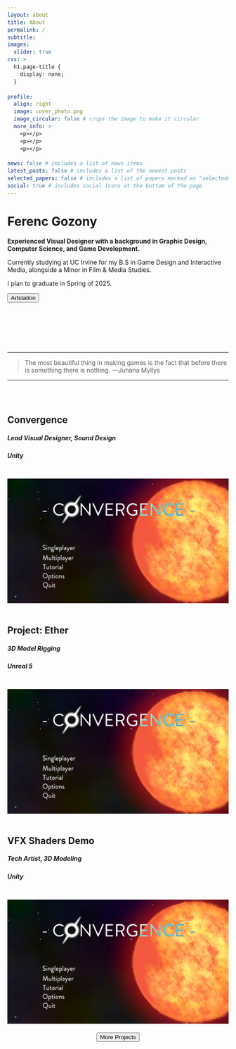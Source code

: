 ```yaml
---
layout: about
title: About
permalink: /
subtitle: 
images:
  slider: true 
css: >
  h1.page-title {
    display: none;
  }

profile:
  align: right
  image: cover_photo.png
  image_circular: false # crops the image to make it circular
  more_info: >
    <p></p>
    <p></p>
    <p></p>

news: false # includes a list of news items
latest_posts: false # includes a list of the newest posts
selected_papers: false # includes a list of papers marked as "selected={true}"
social: true # includes social icons at the bottom of the page
---
```

<link rel="stylesheet" href="{{ '/assets/css/style.css' | relative_url }}">
<h1><strong>Ferenc</strong> Gozony</h1>
<p><strong>Experienced Visual Designer with a background in Graphic Design, Computer Science, and Game Development.</strong></p>
<p>Currently studying at UC Irvine for my B.S in Game Design and Interactive Media, alongside a Minor in Film & Media Studies.</p>
<p>I plan to graduate in Spring of 2025.</p>
<button class="theme-button" onclick="window.location.href='{{ site.url }}{{ site.baseurl }}/projects/';">Artstation</button>


<br><br><br><br><br>
<!-- <h1>Games</h1> <hr> -->
<div class="desktop-only">
  <hr>
  <blockquote>
  The most beautiful thing in making games is the fact that before there is something there is nothing. —Juhana Myllys
  </blockquote>
  <hr>
</div>
<br>
<br>
<!--
<div style="display: flex; justify-content: space-between;">
  
  <div style="flex-basis: 49.5%;" align="right"><button class="theme-button" onclick="window.location.href='{{ site.url }}{{ site.baseurl }}/projects/10_project/';">More Info</button></div>
  49.5% + 49.5% = 99%, remaining 1% is distributed according to justify-content
</div>
-->
<h2><strong>Convergence</strong></h2>
<h5><strong>Lead Visual Designer, Sound Design</strong></h5>
<h5>Unity</h5>
<!-- <h5>May 2024 | Unity | Team size: 5</h5>
<p></p>
<p>Lorem ipsum dolor sit amet. Lorem ipsum dolor sit amet. Lorem ipsum dolor sit amet. Lorem ipsum dolor sit amet. Lorem ipsum dolor sit amet. Lorem ipsum dolor sit amet. Lorem ipsum dolor sit amet. </p>
-->
<hr style="height:5pt; visibility:hidden;" />
<a href="{{ site.url }}{{ site.baseurl }}/projects/10_project/"><img src="assets/img/convergence_assets/convergencetest_01.png"></a>
<!--
<swiper-container keyboard="true" scrollbar="true" rewind="true">
  <swiper-slide>{% include figure.liquid loading="eager" path="assets/img/convergence_assets/convergencetest_01.png" class="img-fluid rounded z-depth-1" %}</swiper-slide>
  <swiper-slide>{% include figure.liquid loading="eager" path="assets/img/convergence_assets/convergencetest_02.png" class="img-fluid rounded z-depth-1" %}</swiper-slide>
  <swiper-slide>{% include figure.liquid loading="eager" path="assets/img/convergence_assets/convergencetest_03.png" class="img-fluid rounded z-depth-1" %}</swiper-slide>
</swiper-container>
-->
<br>
<br>
<!-- <div style="display: flex; justify-content: space-between;">
  <h2 style="flex-basis: 49.5%;"><strong>Project: Ether</strong></h2>
  <div style="flex-basis: 49.5%;" align="right"><button class="theme-button" onclick="window.location.href='{{ site.url }}{{ site.baseurl }}/projects/10_project/';">More Info</button></div>
  49.5% + 49.5% = 99%, remaining 1% is distributed according to justify-content
</div>
-->
<h2><strong>Project: Ether</strong></h2>
<h5><strong>3D Model Rigging</strong></h5>
<h5>Unreal 5</h5>
<!-- <h5>May 2024 | Unreal 5 | Team size: 40</h5>
<p></p>
<p>Lorem ipsum dolor sit amet. Lorem ipsum dolor sit amet. Lorem ipsum dolor sit amet. Lorem ipsum dolor sit amet. Lorem ipsum dolor sit amet. Lorem ipsum dolor sit amet. Lorem ipsum dolor sit amet. </p>
-->
<hr style="height:5pt; visibility:hidden;" />
<a href="{{ site.url }}{{ site.baseurl }}/projects/10_project/"><img src="assets/img/convergence_assets/convergencetest_01.png"></a>
<!--
<swiper-container keyboard="true" scrollbar="true" rewind="true">
  <swiper-slide>{% include figure.liquid loading="eager" path="assets/img/convergence_assets/convergencetest_01.png" class="img-fluid rounded z-depth-1" %}</swiper-slide>
  <swiper-slide>{% include figure.liquid loading="eager" path="assets/img/convergence_assets/convergencetest_02.png" class="img-fluid rounded z-depth-1" %}</swiper-slide>
  <swiper-slide>{% include figure.liquid loading="eager" path="assets/img/convergence_assets/convergencetest_03.png" class="img-fluid rounded z-depth-1" %}</swiper-slide>
</swiper-container>
-->
<br>
<br>
<!--
<div style="display: flex; justify-content: space-between;">
  <div style="flex-basis: 49.5%;" align="right"><button class="theme-button" onclick="window.location.href='{{ site.url }}{{ site.baseurl }}/projects/10_project/';">More Info</button></div>
  49.5% + 49.5% = 99%, remaining 1% is distributed according to justify-content
</div>
-->
<h2><strong>VFX Shaders Demo</strong></h2>
<h5><strong>Tech Artist, 3D Modeling</strong></h5>
<h5>Unity</h5>
<!-- <p>Lorem ipsum dolor sit amet. Lorem ipsum dolor sit amet. Lorem ipsum dolor sit amet. Lorem ipsum dolor sit amet. Lorem ipsum dolor sit amet. Lorem ipsum dolor sit amet. Lorem ipsum dolor sit amet. </p> -->
<hr style="height:5pt; visibility:hidden;" />
<a href="{{ site.url }}{{ site.baseurl }}/projects/10_project/"><img src="assets/img/convergence_assets/convergencetest_01.png"></a>
<!-- <div align="center"><iframe width="100%" height="350" src="https://www.youtube.com/embed/TOUCV7deUA0?si=j7zkpcR76VWBPa82" title="YouTube video player" frameborder="0" align="center" allow="accelerometer; autoplay; clipboard-write; encrypted-media; gyroscope; picture-in-picture; web-share" allowfullscreen></iframe></div> -->
<br>
<br>
<!-- <div align="center"><a href="{{ site.url }}{{ site.baseurl }}/projects/"><h5>More Projects</h5></a></div> -->
<div align="center"><button class="theme-button" onclick="window.location.href='{{ site.url }}{{ site.baseurl }}/projects/';">More Projects</button></div>
<br>

<!--
{::comment}
My main areas of expertise are <strong>graphic design</strong>, <strong>front-end development</strong>, and <strong>character art</strong>.

Pursuing my passion for digital art and storytelling through game development, I've been particularly interested in a revival of early 2000s design standards due to their focus on physically bringing people together and engaging them through movement and competition, such as games like Wii Sports, Just Dance, and Guitar Hero, to name a few.

Write your biography here. Tell the world about yourself. Link to your favorite [subreddit](http://reddit.com). You can put a picture in, too. The code is already in, just name your picture `prof_pic.jpg` and put it in the `img/` folder.

Put your address / P.O. box / other info right below your picture. You can also disable any of these elements by editing `profile` property of the YAML header of your `_pages/about.md`. Edit `_bibliography/papers.bib` and Jekyll will render your [publications page](/al-folio/publications/) automatically.

Link to your social media connections, too. This theme is set up to use [Font Awesome icons](https://fontawesome.com/) and [Academicons](https://jpswalsh.github.io/academicons/), like the ones below. Add your Facebook, Twitter, LinkedIn, Google Scholar, or just disable all of them.
{:/comment}
-->